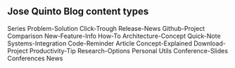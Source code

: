 ## Jose Quinto Blog content types

Series
Problem-Solution
Click-Trough
Release-News
Github-Project
Comparison
New-Feature-Info
How-To
Architecture-Concept
Quick-Note
Systems-Integration
Code-Reminder
Article
Concept-Explained
Download-Project
Productivity-Tip
Research-Options
Personal
Utils
Conference-Slides
Conferences
News